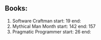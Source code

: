 ## Books:
1. Software Craftman start: 19 end: 
1. Mythical Man Month start: 142 end: 157
1. Pragmatic Programmer start: 26 end:
